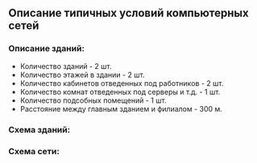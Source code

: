 ## Описание типичных условий компьютерных сетей

### Описание зданий:
* Количество зданий - 2 шт.
* Количество этажей в здании - 2 шт.
* Количество кабинетов отведенных под работников - 2 шт.
* Количество комнат отведенных под серверы и т.д. - 1 шт.
* Количество подсобных помещений - 1 шт.
* Расстояние между главным зданием и филиалом - 300 м.

### Схема зданий:


### Схема сети:
